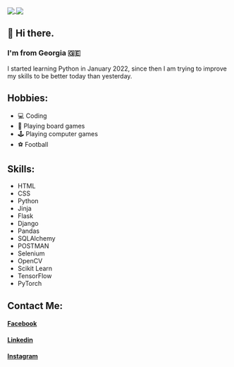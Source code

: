 <a href="#">
  <img align="center" src="https://github-readme-stats.vercel.app/api?username=chumardo&count_private=true&theme=radical" />
</a>
<a style="margin-top: 20px" href="#">
  <img align="center" src="https://github-readme-stats.vercel.app/api/top-langs/?username=chumardo&layout=compact" />
</a>

## 👋 Hi there.

### I'm from Georgia 🇬🇪

I started learning Python in January 2022, since then I am trying to improve my skills to be better today than yesterday.

## Hobbies:
- 💻 Coding
- 🎲 Playing board games
- 🕹️ Playing computer games
- ⚽ Football


## Skills:
- <div style="display: flex; align-items: center"><span style="margin-right: 1rem">HTML </span><img src="https://cdn.pixabay.com/photo/2017/08/05/11/16/logo-2582748_960_720.png" style="width: 1rem; margin-left: 1rem"></div>
- <div style="display: flex; align-items: center"><span style="margin-right: 1rem">CSS </span><img src="https://cdn.pixabay.com/photo/2017/08/05/11/16/logo-2582747_1280.png" style="width: 1rem; margin-left: 1rem"></div>
- <div style="display: flex; align-items: center"> <span style="margin-right: 1rem">Python </span><img src="https://www.jing.fm/clipimg/full/53-537670_python-png-file-python-logo-png.png" style="width: 1rem; margin-left: 1rem"></div>
- <div style="display: flex; align-items: center"> <span style="margin-right: 1rem">Jinja </span><img src="https://quintagroup.com/cms/python/images/jinja2.png/@@images/image.png" style="width: 1rem; margin-left: 1rem"></div>
- <div style="display: flex; align-items: center"> <span style="margin-right: 1rem">Flask </span><img src="https://cdn.freebiesupply.com/logos/large/2x/flask-logo-png-transparent.png" style="width: 1rem; margin-left: 1rem"></div>
- <div style="display: flex; align-items: center"> <span style="margin-right: 1rem">Django </span><img src="https://upload.wikimedia.org/wikipedia/commons/thumb/7/75/Django_logo.svg/640px-Django_logo.svg.png" style="width: 1rem; margin-left: 1rem"></div>
- <div style="display: flex; align-items: center"> <span style="margin-right: 1rem">Pandas </span><img src="https://image.pngaaa.com/296/1947296-middle.png" style="width: 1rem; margin-left: 1rem"></div>
- <div style="display: flex; align-items: center"> <span style="margin-right: 1rem">SQLAlchemy </span><img src="https://img.stackshare.io/service/1839/q5uAkmy7.png" style="width: 1rem; margin-left: 1rem"></div>
- <div style="display: flex; align-items: center"> <span style="margin-right: 1rem">POSTMAN </span><img src="https://res.cloudinary.com/postman/image/upload/t_team_logo/v1629869194/team/2893aede23f01bfcbd2319326bc96a6ed0524eba759745ed6d73405a3a8b67a8" style="width: 1rem; margin-left: 1rem"></div>
- <div style="display: flex; align-items: center"> <span style="margin-right: 1rem">Selenium </span><img src="https://upload.wikimedia.org/wikipedia/commons/d/d5/Selenium_Logo.png" style="width: 1rem; margin-left: 1rem"></div>
- <div style="display: flex; align-items: center"> <span style="margin-right: 1rem">OpenCV </span><img src="https://upload.wikimedia.org/wikipedia/commons/thumb/5/53/OpenCV_Logo_with_text.png/640px-OpenCV_Logo_with_text.png" style="width: 1rem; margin-left: 1rem"></div>
- <div style="display: flex; align-items: center"> <span style="margin-right: 1rem">Scikit Learn </span><img src="https://upload.wikimedia.org/wikipedia/commons/thumb/0/05/Scikit_learn_logo_small.svg/640px-Scikit_learn_logo_small.svg.png" style="width: 1rem; margin-left: 1rem"></div>
- <div style="display: flex; align-items: center"> <span style="margin-right: 1rem">TensorFlow </span><img src="https://upload.wikimedia.org/wikipedia/commons/thumb/2/2d/Tensorflow_logo.svg/640px-Tensorflow_logo.svg.png" style="width: 1rem; margin-left: 1rem"></div>
- <div style="display: flex; align-items: center"> <span style="margin-right: 1rem">PyTorch </span><img src="https://upload.wikimedia.org/wikipedia/commons/thumb/1/10/PyTorch_logo_icon.svg/640px-PyTorch_logo_icon.svg.png" style="width: 1rem; margin-left: 1rem"></div>


## Contact Me:

#### <a href="https://www.facebook.com/dachigiorgadzee/" target="_blank">Facebook</a>
#### <a href="https://ge.linkedin.com/in/dachi-giorgadze-8a4101185" target="_blank">Linkedin</a>
#### <a href="https://www.instagram.com/dachigiorgadzee/" target="_blank">Instagram</a>
